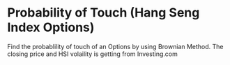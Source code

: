 # Probability of Touch (Hang Seng Index Options)
 Find the probablility of touch of an Options by using Brownian Method.
 The closing price and HSI volaility  is getting from Investing.com
 
 
 
